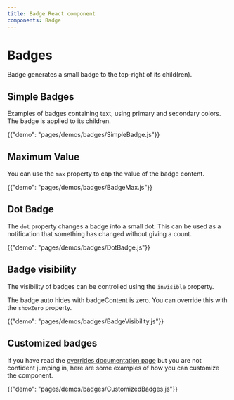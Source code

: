 ```yaml
---
title: Badge React component
components: Badge
---
```


# Badges

<p class="description">Badge generates a small badge to the top-right of its child(ren).</p>

## Simple Badges

Examples of badges containing text, using primary and secondary colors. The badge is applied to its children.

{{"demo": "pages/demos/badges/SimpleBadge.js"}}

## Maximum Value

You can use the `max` property to cap the value of the badge content.

{{"demo": "pages/demos/badges/BadgeMax.js"}}

## Dot Badge

The `dot` property changes a badge into a small dot. This can be used as a notification that something has changed without giving a count.

{{"demo": "pages/demos/badges/DotBadge.js"}}

## Badge visibility

The visibility of badges can be controlled using the `invisible` property.

The badge auto hides with badgeContent is zero. You can override this with the `showZero` property.

{{"demo": "pages/demos/badges/BadgeVisibility.js"}}

## Customized badges

If you have read the [overrides documentation page](/customization/overrides/)
but you are not confident jumping in, here are some examples of how you can customize the component.

{{"demo": "pages/demos/badges/CustomizedBadges.js"}}
